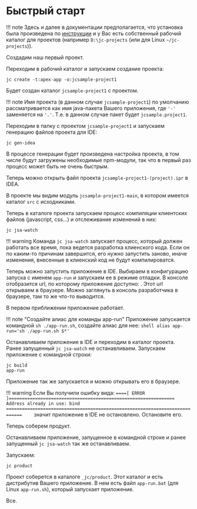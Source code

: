 
Быстрый старт
=============

!!! note 
    Здесь и далее в документации предполагается, что установка была произведена по 
    [инструкции](./install.md) и у Вас есть собственный рабочий каталог для проектов
    (например `D:\jc-projects` (или для Linux `~/jc-projects`)).
    
Создадим наш первый проект.
      
Переходим в рабочий каталог и запускаем создание проекта:

```
jc create -t:apex-app -o:jcsample-project1
```

Будет создан каталог `jcsample-project1` с проектом.

!!! note 
    Имя проекта (в данном случае `jcsample-project1`) по умолчанию
    рассматривается как имя java-пакета Вашего приложения,
    где `'-'` заменяется на `'.'`. Т.е. в данном случае
    пакет будет `jcsample.project1`.
    
Переходим в папку с проектом `jcsample-project1` и запускаем генерацию
файлов проекта для IDE:

```
jc gen-idea
```

В процессе генерации будет произведена настройка проекта, в том числе будут 
загружены необходимые npm-модули, так что в первый раз процесс
может быть не очень быстрым.

Теперь можно открыть файл проекта `jcsample-project1-(project).ipr` в IDEA.

В проекте мы видим модуль `jcsample-project1-main`, 
в котором имеется каталог `src` с исходниками.

Теперь в каталоге проекта запускаем процесс компиляции клиентских файлов (javascript, css...)
и отслеживание изменений в них:

```
jc jsa-watch
```

!!! warning
    Команда `jc jsa-watch` запускает процесс, который должен работать все время,
    пока ведется разработка клиенского кода. Если он по каким-то причинам завершится,
    его нужно запустить заново, иначе изменения, внесенные в клиенский код
    не будут компилироватся.  

Теперь можно запустить приложение в IDE. 
Выбираем в конфигурацию запуска с именем `app-run` и запускаем ее в режиме отладки.
В консоле отобразится url, по которому приложение доступно: [](http://localhost:8080/jc).
Этот url открываем в браузере.
Можно заглянуть в консоль разработчика в браузере, там то же что-то выводится.

В первом приближении приложение работает.

!!! note "Создайте алиас для команды app-run"
    Приложение запускается командной `sh ./app-run.sh`, создайте алиас для нее:
    ```shell
    alias app-run='sh ./app-run.sh $*'
    ```

Останавливаем приложение в IDE и переходим в каталог проекта.
Ранее запущенный `jc jsa-watch` не останавливаем.
Запускаем приложение с командной строки:

```     
jc build
app-run
```
   
Приложение так же запускается и можно открывать его в браузере.

!!! warning
    Если Вы получили ошибку вида:
    ```
    ====[ ERROR ]===============================================================
    Address already in use: bind
    ============================================================================    
    ```
    значит приложение в IDE не остановлено. Остановите его.
    
Теперь соберем продукт. 

Останавливаем приложение, запущенное в командной строке и ранее запущенный 
`jc jsa-watch` так же останавливаем. 

Запускаем:

```
jc product
```    

Проект соберется в каталоге `_jc/product`.
Этот каталог и есть дистрибутив Вашего приложение.
В нем есть файл `app-run.bat` (для Linux `app-run.sh`), который запускает приложение.

Все.
